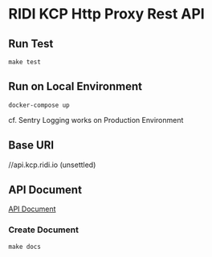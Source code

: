 # RIDI KCP Http Proxy Rest API
## Run Test
```shell
make test
```

## Run on Local Environment
```shell
docker-compose up
```
cf. Sentry Logging works on Production Environment

## Base URI
//api.kcp.ridi.io (unsettled)

## API Document
<a href="https://ridi.github.io/kcp-http-proxy/" target="_blank">API Document</a>
### Create Document
```shell
make docs
```
